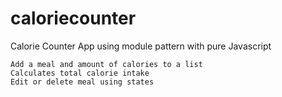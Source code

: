 # caloriecounter
Calorie Counter App using module pattern with pure Javascript


    Add a meal and amount of calories to a list
    Calculates total calorie intake
    Edit or delete meal using states
    
    

